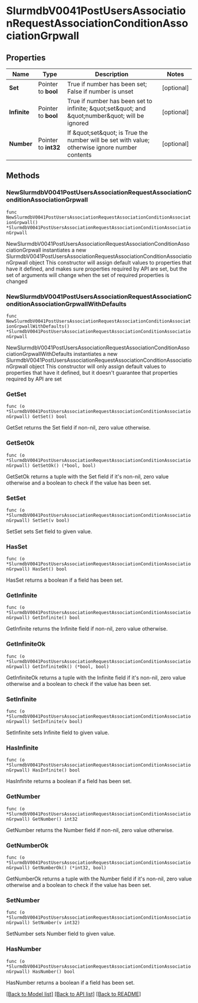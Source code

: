 # SlurmdbV0041PostUsersAssociationRequestAssociationConditionAssociationGrpwall

## Properties

Name | Type | Description | Notes
------------ | ------------- | ------------- | -------------
**Set** | Pointer to **bool** | True if number has been set; False if number is unset | [optional] 
**Infinite** | Pointer to **bool** | True if number has been set to infinite; \&quot;set\&quot; and \&quot;number\&quot; will be ignored | [optional] 
**Number** | Pointer to **int32** | If \&quot;set\&quot; is True the number will be set with value; otherwise ignore number contents | [optional] 

## Methods

### NewSlurmdbV0041PostUsersAssociationRequestAssociationConditionAssociationGrpwall

`func NewSlurmdbV0041PostUsersAssociationRequestAssociationConditionAssociationGrpwall() *SlurmdbV0041PostUsersAssociationRequestAssociationConditionAssociationGrpwall`

NewSlurmdbV0041PostUsersAssociationRequestAssociationConditionAssociationGrpwall instantiates a new SlurmdbV0041PostUsersAssociationRequestAssociationConditionAssociationGrpwall object
This constructor will assign default values to properties that have it defined,
and makes sure properties required by API are set, but the set of arguments
will change when the set of required properties is changed

### NewSlurmdbV0041PostUsersAssociationRequestAssociationConditionAssociationGrpwallWithDefaults

`func NewSlurmdbV0041PostUsersAssociationRequestAssociationConditionAssociationGrpwallWithDefaults() *SlurmdbV0041PostUsersAssociationRequestAssociationConditionAssociationGrpwall`

NewSlurmdbV0041PostUsersAssociationRequestAssociationConditionAssociationGrpwallWithDefaults instantiates a new SlurmdbV0041PostUsersAssociationRequestAssociationConditionAssociationGrpwall object
This constructor will only assign default values to properties that have it defined,
but it doesn't guarantee that properties required by API are set

### GetSet

`func (o *SlurmdbV0041PostUsersAssociationRequestAssociationConditionAssociationGrpwall) GetSet() bool`

GetSet returns the Set field if non-nil, zero value otherwise.

### GetSetOk

`func (o *SlurmdbV0041PostUsersAssociationRequestAssociationConditionAssociationGrpwall) GetSetOk() (*bool, bool)`

GetSetOk returns a tuple with the Set field if it's non-nil, zero value otherwise
and a boolean to check if the value has been set.

### SetSet

`func (o *SlurmdbV0041PostUsersAssociationRequestAssociationConditionAssociationGrpwall) SetSet(v bool)`

SetSet sets Set field to given value.

### HasSet

`func (o *SlurmdbV0041PostUsersAssociationRequestAssociationConditionAssociationGrpwall) HasSet() bool`

HasSet returns a boolean if a field has been set.

### GetInfinite

`func (o *SlurmdbV0041PostUsersAssociationRequestAssociationConditionAssociationGrpwall) GetInfinite() bool`

GetInfinite returns the Infinite field if non-nil, zero value otherwise.

### GetInfiniteOk

`func (o *SlurmdbV0041PostUsersAssociationRequestAssociationConditionAssociationGrpwall) GetInfiniteOk() (*bool, bool)`

GetInfiniteOk returns a tuple with the Infinite field if it's non-nil, zero value otherwise
and a boolean to check if the value has been set.

### SetInfinite

`func (o *SlurmdbV0041PostUsersAssociationRequestAssociationConditionAssociationGrpwall) SetInfinite(v bool)`

SetInfinite sets Infinite field to given value.

### HasInfinite

`func (o *SlurmdbV0041PostUsersAssociationRequestAssociationConditionAssociationGrpwall) HasInfinite() bool`

HasInfinite returns a boolean if a field has been set.

### GetNumber

`func (o *SlurmdbV0041PostUsersAssociationRequestAssociationConditionAssociationGrpwall) GetNumber() int32`

GetNumber returns the Number field if non-nil, zero value otherwise.

### GetNumberOk

`func (o *SlurmdbV0041PostUsersAssociationRequestAssociationConditionAssociationGrpwall) GetNumberOk() (*int32, bool)`

GetNumberOk returns a tuple with the Number field if it's non-nil, zero value otherwise
and a boolean to check if the value has been set.

### SetNumber

`func (o *SlurmdbV0041PostUsersAssociationRequestAssociationConditionAssociationGrpwall) SetNumber(v int32)`

SetNumber sets Number field to given value.

### HasNumber

`func (o *SlurmdbV0041PostUsersAssociationRequestAssociationConditionAssociationGrpwall) HasNumber() bool`

HasNumber returns a boolean if a field has been set.


[[Back to Model list]](../README.md#documentation-for-models) [[Back to API list]](../README.md#documentation-for-api-endpoints) [[Back to README]](../README.md)


